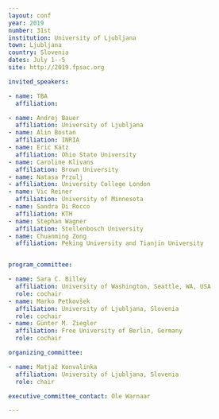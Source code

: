 ```yaml
---
layout: conf
year: 2019
number: 31st
institution: University of Ljubljana
town: Ljubljana
country: Slovenia
dates: July 1--5
site: http://2019.fpsac.org

invited_speakers:

- name: TBA
  affiliation: 

- name: Andrej Bauer
  affiliation: University of Ljubljana
- name: Alin Bostan
  affiliation: INRIA
- name: Eric Katz
  affiliation: Ohio State University
- name: Caroline Klivans
  affiliation: Brown University
- name: Natasa Przulj
- affiliation: University College London
- name: Vic Reiner
  affiliation: University of Minnesota
- name: Sandra Di Rocco
  affiliation: KTH
- name: Stephan Wagner
  affiliation: Stellenbosch University
- name: Chuanming Zong
  affiliation: Peking University and Tianjin University


program_committee:

- name: Sara C. Billey
  affiliation: University of Washington, Seattle, WA, USA
  role: cochair
- name: Marko Petkovšek
  affiliation: University of Ljubljana, Slovenia
  role: cochair
- name: Günter M. Ziegler
  affiliation: Free University of Berlin, Germany
  role: cochair

organizing_committee:

- name: Matjaž Konvalinka
  affiliation: University of Ljubljana, Slovenia
  role: chair

executive_committee_contact: Ole Warnaar

---
```

